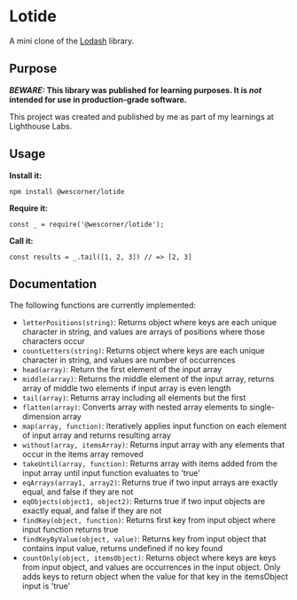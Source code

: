 # Lotide

A mini clone of the [Lodash](https://lodash.com) library.

## Purpose

**_BEWARE:_ This library was published for learning purposes. It is _not_ intended for use in production-grade software.**

This project was created and published by me as part of my learnings at Lighthouse Labs. 

## Usage

**Install it:**

`npm install @wescorner/lotide`

**Require it:**

`const _ = require('@wescorner/lotide');`

**Call it:**

`const results = _.tail([1, 2, 3]) // => [2, 3]`

## Documentation

The following functions are currently implemented:
* `letterPositions(string)`: Returns object where keys are each unique character in string, and values are arrays of positions where those characters occur 
* `countLetters(string)`: Returns object where keys are each unique character in string, and values are number of occurrences  
* `head(array)`: Return the first element of the input array
* `middle(array)`: Returns the middle element of the input array, returns array of middle two elements if input array is even length
* `tail(array)`: Returns array including all elements but the first
* `flatten(array)`: Converts array with nested array elements to single-dimension array 
* `map(array, function)`: Iteratively applies input function on each element of input array and returns resulting array
* `without(array, itemsArray)`: Returns input array with any elements that occur in the items array removed
* `takeUntil(array, function)`: Returns array with items added from the input array until input function evaluates to 'true'
* `eqArrays(array1, array2)`: Returns true if two input arrays are exactly equal, and false if they are not
* `eqObjects(object1, object2)`: Returns true if two input objects are exactly equal, and false if they are not
* `findKey(object, function)`: Returns first key from input object where input function returns true
* `findKeyByValue(object, value)`: Returns key from input object that contains input value, returns undefined if no key found
* `countOnly(object, itemsObject)`: Returns object where keys are keys from input object, and values are occurrences in the input object. Only adds keys to return object when the value for that key in the itemsObject input is 'true'